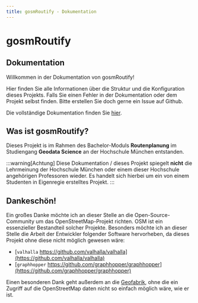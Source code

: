 ```yaml
---
title: gosmRoutify - Dokumentation
---
```


# gosmRoutify

## Dokumentation

Willkommen in der Dokumentation von gosmRoutify!

Hier finden Sie alle Informationen über die Struktur und die Konfiguration dieses Projekts. Falls Sie einen Fehler in
der Dokumentation oder dem Projekt selbst finden. Bitte erstellen Sie doch gerne ein Issue auf Github.

Die vollständige Dokumentation finden Sie [hier](/docs).

## Was ist gosmRoutify?

Dieses Projekt is im Rahmen des Bachelor-Moduls **Routenplanung** im Studiengang **Geodata Science** an der Hochschule
München entstanden.

:::warning[Achtung]
Diese Dokumentation / dieses Projekt spiegelt **nicht** die Lehrmeinung der Hochschule München oder einem dieser
Hochschule angehörigen Professoren wieder. Es handelt sich hierbei um ein von einem Studenten in Eigenregie erstelltes
Projekt.
:::

## Dankeschön!

Ein großes Danke möchte ich an dieser Stelle an die Open-Source-Community um das OpenStreetMap-Projekt richten. OSM ist
ein essenzieller Bestandteil solcher Projekte.
Besonders möchte ich an dieser Stelle die Arbeit der Entwickler folgender Software hervorheben, da
dieses Projekt ohne diese nicht möglich gewesen wäre:

- [`valhalla` https://github.com/valhalla/valhalla](https://github.com/valhalla/valhalla)
- [`graphhopper` https://github.com/graphhopper/graphhopper](https://github.com/graphhopper/graphhopper)

Einen besonderen Dank geht außerdem an die [Geofabrik](https://www.geofabrik.de/), ohne die ein Zugriff auf die
OpenStreetMap daten nicht so einfach möglich wäre, wie er ist.
